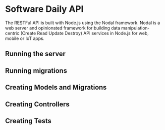 # Software Daily API 
The RESTFul API is built with Node.js using the Nodal framework. 
Nodal is a web server and opinionated framework for building data manipulation-centric (Create Read Update Destroy) API services in Node.js for web, mobile or IoT apps.

## Running the server

## Running migrations

## Creating Models and Migrations

## Creating Controllers

## Creating Tests



